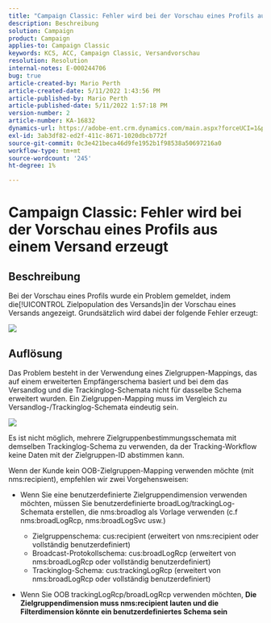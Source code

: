 ```yaml
---
title: "Campaign Classic: Fehler wird bei der Vorschau eines Profils aus einem Versand erzeugt."
description: Beschreibung
solution: Campaign
product: Campaign
applies-to: Campaign Classic
keywords: KCS, ACC, Campaign Classic, Versandvorschau
resolution: Resolution
internal-notes: E-000244706
bug: true
article-created-by: Mario Perth
article-created-date: 5/11/2022 1:43:56 PM
article-published-by: Mario Perth
article-published-date: 5/11/2022 1:57:18 PM
version-number: 2
article-number: KA-16832
dynamics-url: https://adobe-ent.crm.dynamics.com/main.aspx?forceUCI=1&pagetype=entityrecord&etn=knowledgearticle&id=ccaebf62-30d1-ec11-a7b5-0022480a8d10
exl-id: 3ab3df82-ed2f-411c-8671-1020dbcb772f
source-git-commit: 0c3e421beca46d9fe1952b1f98538a50697216a0
workflow-type: tm+mt
source-wordcount: '245'
ht-degree: 1%

---
```


# Campaign Classic: Fehler wird bei der Vorschau eines Profils aus einem Versand erzeugt

## Beschreibung


Bei der Vorschau eines Profils wurde ein Problem gemeldet, indem die[!UICONTROL Zielpopulation des Versands]in der Vorschau eines Versands angezeigt. Grundsätzlich wird dabei der folgende Fehler erzeugt:

![](assets/___ceaebf62-30d1-ec11-a7b5-0022480a8d10___.jpeg)




## Auflösung


Das Problem besteht in der Verwendung eines Zielgruppen-Mappings, das auf einem erweiterten Empfängerschema basiert und bei dem das Versandlog und die Trackinglog-Schemata nicht für dasselbe Schema erweitert wurden. Ein Zielgruppen-Mapping muss im Vergleich zu Versandlog-/Trackinglog-Schemata eindeutig sein.

![](assets/3ec555a6-30d1-ec11-a7b5-0022480a8d10.png)

Es ist nicht möglich, mehrere Zielgruppenbestimmungsschemata mit demselben Trackinglog-Schema zu verwenden, da der Tracking-Workflow keine Daten mit der Zielgruppen-ID abstimmen kann.

Wenn der Kunde kein OOB-Zielgruppen-Mapping verwenden möchte (mit nms:recipient), empfehlen wir zwei Vorgehensweisen:

- Wenn Sie eine benutzerdefinierte Zielgruppendimension verwenden möchten, müssen Sie benutzerdefinierte broadLog/trackingLog-Schemata erstellen, die nms:broadlog als Vorlage verwenden (c.f nms:broadLogRcp, nms:broadLogSvc usw.)

   - Zielgruppenschema: cus:recipient (erweitert von nms:recipient oder vollständig benutzerdefiniert)
   - Broadcast-Protokollschema: cus:broadLogRcp (erweitert von nms:broadLogRcp oder vollständig benutzerdefiniert)
   - Trackinglog-Schema: cus:trackingLogRcp (erweitert von nms:broadLogRcp oder vollständig benutzerdefiniert)
- Wenn Sie OOB trackingLogRcp/broadLogRcp verwenden möchten, <b>Die Zielgruppendimension muss nms:recipient lauten und die Filterdimension könnte ein benutzerdefiniertes Schema sein</b>
